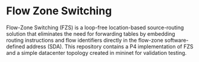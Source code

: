 # Flow Zone Switching

Flow-Zone Switching (FZS) is a loop-free location-based source-routing solution that eliminates the need for forwarding tables by embedding routing instructions and flow identifiers directly in the flow-zone software-defined address (SDA).
This repository contains a P4 implementation of FZS and a simple datacenter topology created in mininet for validation testing.